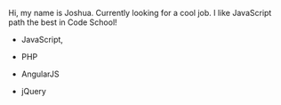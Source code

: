 Hi, my name is Joshua.
Currently looking for a cool job.
I like JavaScript path the best in Code School!

* JavaScript, 
* PHP
* AngularJS

* jQuery
